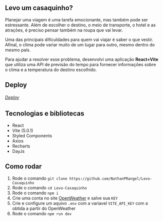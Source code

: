 ## Levo um casaquinho?

Planejar uma viagem é uma tarefa emocionante, mas também pode ser estressante. Além de escolher o destino, o meio de transporte, o hotel e as atrações, é preciso pensar também na roupa que vai levar.

Uma das principais dificuldades para quem vai viajar é saber o que vestir. Afinal, o clima pode variar muito de um lugar para outro, mesmo dentro do mesmo país.

Para ajudar a resolver esse problema, desenvolvi uma aplicação <strong>React+Vite</strong> que utiliza uma API de previsão do tempo para fornecer informações sobre o clima e a temperatura do destino escolhido.

## Deploy

###### <a href="https://levo-casaquinho-tan.vercel.app/">Deploy</a>


## Tecnologias e bibliotecas

- React
- Vite (5.0.1)
- Styled Components
- Axios
- Recharts
- DayJs

## Como rodar

1. Rode o comando `git clone https://github.com/NathanPRangel/Levo-Casaquinho`
2. Rode o comando `cd Levo-Casaquinho`
3. Rode o comando `npm i`
4. Crie uma conta no site <a href="https://openweathermap.org/">OpenWeather</a> e salve sua `KEY`
5. Crie e configure um aquivo `.env` com a variavel `VITE_API_KEY` com a obtida a partir do OpenWeather
6. Rode o comando `npm run dev`
